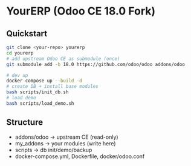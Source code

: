# YourERP (Odoo CE 18.0 Fork)

## Quickstart

```bash
git clone <your-repo> yourerp
cd yourerp
# add upstream Odoo CE as submodule (once)
git submodule add -b 18.0 https://github.com/odoo/odoo addons/odoo

# dev up
docker compose up --build -d
# create DB + install base modules
bash scripts/init_db.sh
# load demo
bash scripts/load_demo.sh
```

## Structure

- addons/odoo → upstream CE (read-only)
- my_addons → your modules (write here)
- scripts → db init/demo/backup
- docker-compose.yml, Dockerfile, docker/odoo.conf

